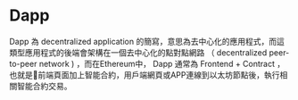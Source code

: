 # Dapp

Dapp 為 decentralized application 的簡寫，意思為去中心化的應用程式，而這類型應用程式的後端會架構在一個去中心化的點對點網路 （ decentralized peer-to-peer network \) ，而在Ethereum中， Dapp 通常為 Frontend + Contract ，也就是前端頁面加上智能合約，用戶端網頁或APP連線到以太坊節點後，執行相關智能合約交易。

